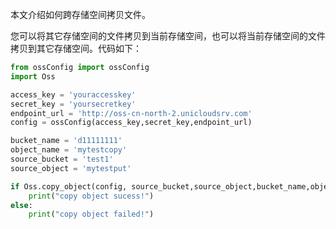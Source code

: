 ﻿
本文介绍如何跨存储空间拷贝文件。

您可以将其它存储空间的文件拷贝到当前存储空间，也可以将当前存储空间的文件拷贝到其它存储空间。代码如下：

```python
from ossConfig import ossConfig
import Oss

access_key = 'youraccesskey'
secret_key = 'yoursecretkey'
endpoint_url = 'http://oss-cn-north-2.unicloudsrv.com'
config = ossConfig(access_key,secret_key,endpoint_url)

bucket_name = 'd11111111'
object_name = 'mytestcopy'
source_bucket = 'test1'
source_object = 'mytestput'

if Oss.copy_object(config, source_bucket,source_object,bucket_name,object_name):
    print("copy object sucess!")
else:
    print("copy object failed!")
```

